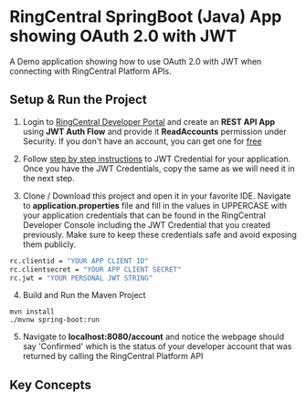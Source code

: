 # RingCentral SpringBoot (Java) App showing OAuth 2.0 with JWT

A Demo application showing how to use OAuth 2.0 with JWT when connecting with RingCentral Platform APIs.

## Setup & Run the Project

1. Login to [RingCentral Developer Portal](https://developers.ringcentral.com/login.html#/) and create an **REST API App** using **JWT Auth Flow** and provide it **ReadAccounts** permission under Security. If you don't have an account, you can get one for [free](https://developers.ringcentral.com/free-tier-sign-up.html)

2. Follow [step by step instructions](https://developers.ringcentral.com/guide/authentication/jwt/create-jwt) to JWT Credential for your application. Once you have the JWT Credentials, copy the same as we will need it in the next step.

3. Clone / Download this project and open it in your favorite IDE. Navigate to **application.properties** file and fill in the values in UPPERCASE with your application credentials that can be found in the RingCentral Developer Console including the JWT Credential that you created previously. Make sure to keep these credentials safe and avoid exposing them publicly.

```bash
rc.clientid = "YOUR APP CLIENT ID"
rc.clientsecret = "YOUR APP CLIENT SECRET"
rc.jwt = "YOUR PERSONAL JWT STRING"
```

4. Build and Run the Maven Project

```
mvn install
./mvnw spring-boot:run
```

5. Navigate to **localhost:8080/account** and notice the webpage should say 'Confirmed' which is the status of your developer account that was returned by calling the RingCentral Platform API


## Key Concepts

